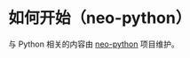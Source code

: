 # 如何开始（neo-python）

与 Python 相关的内容由 [neo-python](https://github.com/CityOfZion/neo-python/blob/master/README.rst) 项目维护。